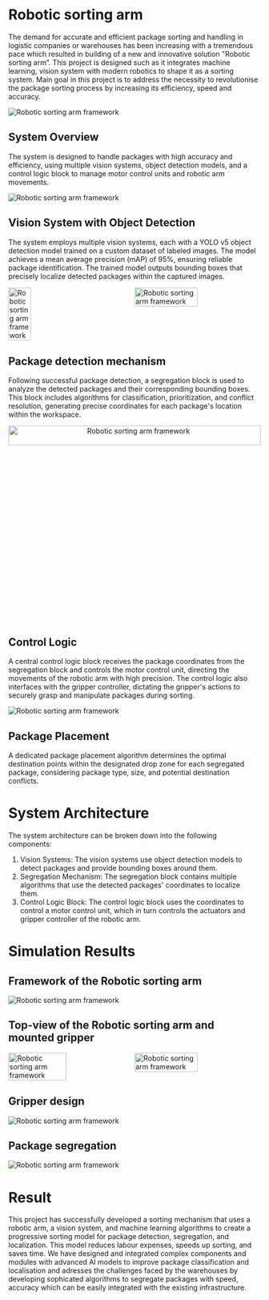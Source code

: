 # Robotic sorting arm </h1>


The demand for accurate and efficient package sorting and handling in logistic companies or warehouses has been increasing with a tremendous pace which resulted in building 
of a new and innovative solution "Robotic sorting arm”. This project is designed such as it integrates machine learning, vision system with modern robotics to shape it as a sorting system. 
Main goal in this project is to address the necessity to revolutionise the package sorting process by increasing its efficiency, speed and accuracy.

<img src="images/framework.png" alt="Robotic sorting arm framework">

## System Overview
The system is designed to handle packages with high accuracy and efficiency, using multiple vision systems, object detection models, and a control logic block to manage motor control units and robotic arm movements.
 
<img src="images/block_diagram.png" alt="Robotic sorting arm framework">


## Vision System with Object Detection
The system employs multiple vision systems, each with a YOLO v5 object detection model trained on a custom dataset of labeled images. The model achieves a mean average precision (mAP) of 95%, ensuring reliable package identification. The trained model outputs bounding boxes that precisely localize detected packages within the captured images.

<div style="display: flex; justify-content: space-between;">
 <img src="images/test1.jpg" alt="Robotic sorting arm framework" width="30%" height="30%">
 <img src="images/test2.png" alt="Robotic sorting arm framework" width="50%" height="100%">
</div>


## Package detection mechanism
Following successful package detection, a segregation block is used to analyze the detected packages and their corresponding bounding boxes. This block includes algorithms for classification, prioritization, and conflict resolution, generating precise coordinates for each package's location within the workspace.
<p style="text-align: center;">
  <img src="images/package_detection.png" alt="Robotic sorting arm framework" width="100%" height="10%">
</p>

## Control Logic 
A central control logic block receives the package coordinates from the segregation block and controls the motor control unit, directing the movements of the robotic arm with high precision. The control logic also interfaces with the gripper controller, dictating the gripper's actions to securely grasp and manipulate packages during sorting.

<img src="images/controller.png" alt="Robotic sorting arm framework">

## Package Placement 
A dedicated package placement algorithm determines the optimal destination points within the designated drop zone for each segregated package, considering package type, size, and potential destination conflicts.

# System Architecture
The system architecture can be broken down into the following components:
1. Vision Systems: The vision systems use object detection models to detect packages and provide bounding boxes around them.
2. Segregation Mechanism: The segregation block contains multiple algorithms that use the detected packages' coordinates to localize them.
3. Control Logic Block: The control logic block uses the coordinates to control a motor control unit, which in turn controls the actuators and gripper controller of the robotic arm.

# Simulation Results
## Framework of the Robotic sorting arm
<img src="images/framework.png" alt="Robotic sorting arm framework">

## Top-view of the Robotic sorting arm and mounted gripper
<div style="display: flex; justify-content: space-between;">
  <img src="images/topview.png" alt="Robotic sorting arm framework" width="48%" height="60%">
  <img src="images/gripper_mounted.png" alt="Robotic sorting arm framework" width="50%" height="100%">
</div>

## Gripper design
<img src="images/gripper.png" alt="Robotic sorting arm framework">

## Package segregation 
<img src="images/segregation.png" alt="Robotic sorting arm framework">

# Result
This project has successfully developed a sorting mechanism that uses a robotic arm, a vision system, and machine learning algorithms to create a progressive sorting model for package detection, segregation, and localization. This model reduces labour expenses, speeds up sorting, and saves time. We have designed and integrated complex components and modules with advanced AI models to improve package classification and localisation and adresses the challenges faced by the warehouses by developing sophicated algorithms to segregate packages with speed, accuracy which can be easily integrated with the existing infrastructure.

